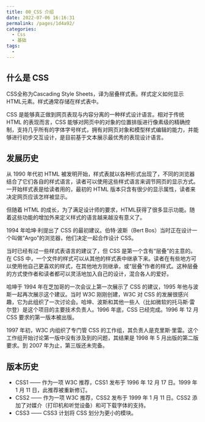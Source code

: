 ```yaml
---
title: 00_CSS 介绍
date: 2022-07-06 16:16:31
permalink: /pages/1d4a92/
categories:
  - Css
  - 基础
tags:
  - 
---
```

## 什么是 CSS

CSS全称为Cascading Style Sheets，译为层叠样式表。样式定义如何显示HTML元素。样式通常存储在样式表中。

CSS 是能够真正做到网页表现与内容分离的一种样式设计语言。相对于传统 HTML 的表现而言，CSS 能够对网页中的对象的位置排版进行像素级的精确控制，支持几乎所有的字体字号样式，拥有对网页对象和模型样式编辑的能力，并能够进行初步交互设计，是目前基于文本展示最优秀的表现设计语言。

## 发展历史

从 1990 年代初 HTML 被发明开始，样式表就以各种形式出现了，不同的浏览器结合了它们各自的样式语言，读者可以使用这些样式语言来调节网页的显示方式。一开始样式表是给读者用的，最初的 HTML 版本只含有很少的显示属性，读者来决定网页应该怎样被显示。
但随着 HTML 的成长，为了满足设计师的要求，HTML获得了很多显示功能。随着这些功能的增加外来定义样式的语言越来越没有意义了。
1994 年哈坤·利提出了 CSS 的最初建议。伯特·波斯（Bert Bos）当时正在设计一个叫做“Argo”的浏览器，他们决定一起合作设计 CSS。
当时已经有过一些样式表语言的建议了，但 CSS 是第一个含有“层叠”的主意的。在 CSS 中，一个文件的样式可以从其他的样式表中继承下来。读者在有些地方可以使用他自己更喜欢的样式，在其他地方则继承，或“层叠”作者的样式。这种层叠的方式使作者和读者都可以灵活地加入自己的设计，混合各人的爱好。
哈坤于 1994 年在芝加哥的一次会议上第一次展示了 CSS 的建议，1995 年他与波斯一起再次展示这个建议。当时 W3C 刚刚创建，W3C 对 CSS 的发展很感兴趣，它为此组织了一次讨论会。哈坤、波斯和其他一些人（比如微软的托马斯·雷尔登）是这个项目的主要技术负责人。1996 年底，CSS 已经完成。1996 年 12 月 CSS 要求的第一版本被出版。
1997 年初，W3C 内组织了专门管 CSS 的工作组，其负责人是克里斯·里雷。这个工作组开始讨论第一版中没有涉及到的问题，其结果是 1998 年 5 月出版的第二版要求。到 2007 年为止，第三版还未完备。

## 版本历史

- CSS1 —— 作为一项 W3C 推荐，CSS1 发布于 1996 年 12 月 17 日。1999 年 1 月 11 日，此推荐被重新修订。
- CSS2 —— 作为一项 W3C 推荐，CSS2 发布于 1999 年 1 月 11 日。CSS2 添加了对媒介（打印机和听觉设备）和可下载字体的支持。
- CSS3 —— CSS3 计划将 CSS 划分为更小的模块。